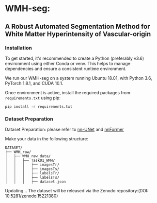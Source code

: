 # WMH-seg: 

## A Robust Automated Segmentation Method for White Matter Hyperintensity of Vascular-origin

### Installation
To get started, it's recommended to create a Python (preferably v3.6) environment using either Conda or venv. This helps to manage dependencies and ensure a consistent runtime environment.

We run our WMH-seg on a system running Ubuntu 18.01, with Python 3.6, PyTorch 1.8.1, and CUDA 10.1. 

Once environment is active, install the required packages from `requirements.txt` using pip:
```
pip install -r requirements.txt
```
### Dataset Preparation

Dataset Preparation: please refer to [nn-UNet](https://github.com/MIC-DKFZ/nnUNet/blob/master/documentation/dataset_format.md) and [nnFormer](https://github.com/282857341/nnFormer)

Make your data in the following structure:

    DATASET/
    ├── WMH_raw/
    │   ├── WMH_raw_data/
    │   │   ├── Task01_WMH/
    │   │   │   ├── imagesTr/
    │   │   │   ├── imagesTs/
    │   │   │   ├── labelsTr/
    │   │   │   ├── labelsTs/
    │   │   │   ├── dataset.json





Updating... 
The dataset will be released via the Zenodo repository:(DOI: 10.5281/zenodo.15221380)
